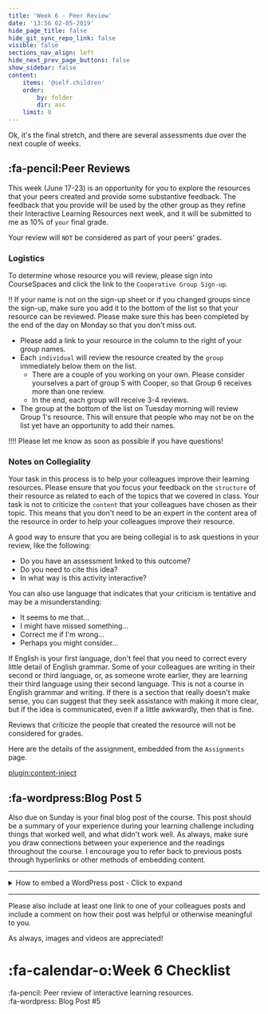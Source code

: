 ```yaml
---
title: 'Week 6 - Peer Review'
date: '13:56 02-05-2019'
hide_page_title: false
hide_git_sync_repo_link: false
visible: false
sections_nav_align: left
hide_next_prev_page_buttons: false
show_sidebar: false
content:
    items: '@self.children'
    order:
        by: folder
        dir: asc
    limit: 0  
---
```


Ok, it's the final stretch, and there are several assessments due over the next couple of weeks.

## :fa-pencil:Peer Reviews

This week (June 17-23) is an opportunity for you to explore the resources that your peers created and provide some substantive feedback. The feedback that you provide will be used by the other group as they refine their Interactive Learning Resources next week, and it will be submitted to me as 10% of `your` final grade.

Your review will `NOT` be considered as part of your peers' grades.

### Logistics

To determine whose resource you will review, please sign into CourseSpaces and click the link to the `Cooperative Group Sign-up`.

!! If your name is not on the sign-up sheet or if you changed groups since the sign-up, make sure you add it to the bottom of the list so that your resource can be reviewed. Please make sure this has been completed by the end of the day on Monday so that you don't miss out.

- Please add a link to your resource in the column to the right of your group names.
- Each `individual` will review the resource created by the `group` immediately below them on the list.
  - There are a couple of you working on your own. Please consider yourselves a part of group 5 with Cooper, so that Group 6 receives more than one review.
  - In the end, each group will receive 3-4 reviews.
- The group at the bottom of the list on Tuesday morning will review Group 1's resource. This will ensure that people who may not be on the list yet have an opportunity to add their names.

!!!! Please let me know as soon as possible if you have questions!

### Notes on Collegiality

Your task in this process is to help your colleagues improve their learning resources. Please ensure that you focus your feedback on the `structure` of their resource as related to each of the topics that we covered in class. Your task is not to criticize the `content` that your colleagues have chosen as their topic. This means that you don't need to be an expert in the content area of the resource in order to help your colleagues improve their resource.

A good way to ensure that you are being collegial is to ask questions in your review, like the following:
- Do you have an assessment linked to this outcome?
- Do you need to cite this idea?
- In what way is this activity interactive?

You can also use language that indicates that your criticism is tentative and may be a misunderstanding:
- It seems to me that...
- I might have missed something...
- Correct me if I'm wrong...
- Perhaps you might consider...

If English is your first language, don't feel that you need to correct every little detail of English grammar. Some of your colleagues are writing in their second or third language, or, as someone wrote earlier, they are learning their third language using their second language. This is not a course in English grammar and writing. If there is a section that really doesn't make sense, you can suggest that they seek assistance with making it more clear, but if the idea is communicated, even if a little awkwardly, then that is fine.

Reviews that criticize the people that created the resource will not be considered for grades.

Here are the details of the assignment, embedded from the `Assignments` page.

[plugin:content-inject](/edci335/assignments/peer-review)

## :fa-wordpress:Blog Post 5

Also due on Sunday is your final blog post of the course. This post should be a summary of your experience during your learning challenge including things that worked well, and what didn't work well. As always, make sure you draw connections between your experience and the readings throughout the course. I encourage you to refer back to previous posts through hyperlinks or other methods of embedding content.

---

<details>
  <summary>How to embed a WordPress post - Click to expand</summary>
   If you simply paste the URL of a WordPress post on its own line in your post, WordPress will automatically generate a preview of the link in your post. This also works with YouTube links and other social media sites.
</details>

---

Please also include at least one link to one of your colleagues posts and include a comment on how their post was helpful or otherwise meaningful to you.

As always, images and videos are appreciated!

# :fa-calendar-o:Week 6 Checklist

:fa-pencil: Peer review of interactive learning resources.<br>
:fa-wordpress: Blog Post #5<br>
